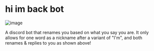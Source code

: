 # hi im back bot

![image](https://i.imgur.com/T4yKpHv.png)

A discord bot that renames you based on what you say you are.
It only allows for one word as a nickname after a variant of "I'm", and both renames & replies to you as shown above!